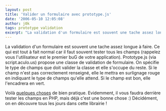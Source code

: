```yaml
---
layout: post
title: 'Valider un formulaire avec prototype.js'
date: '2006-05-10 12:05:08'
author: j0k
tags: prototype validation
excerpt: "La validation d'un formulaire est souvent une tache assez longue à faire. Ce qui est tout à fait normal car il faut souvent tester tous les champs (rappelez vous l'utilisateur est le premier buG de votre application).     \nPrototype.js (via script.aculo.us) propose une classe de validation de formulaire. On spécifie le type de champs que doit valider la classe et      …"
---
```


La validation d'un formulaire est souvent une tache assez longue à faire. Ce qui est tout à fait normal car il faut souvent tester tous les champs (rappelez vous l'utilisateur est le premier buG de votre application).
Prototype.js (via script.aculo.us) propose une classe de validation de formulaire. On spécifie le type de champs que doit valider la classe et elle s'occupe du reste. Si le champ n'est pas correctement renseigné, elle le mettra en surlignage rouge en indiquant le type de champs qu'elle attend.   Si le champ est bon, elle l'encadrera en vert.

Voilà [quelques choses](http://tetlaw.id.au/view/blog/really-easy-field-validation-with-prototype/) de bien pratique. Evidemment, il vous faudra derrière tester les champs en PHP, mais déjà c'est une bonne chose :)   Décidément, on en découvre tous les jours dans cette librairie !
